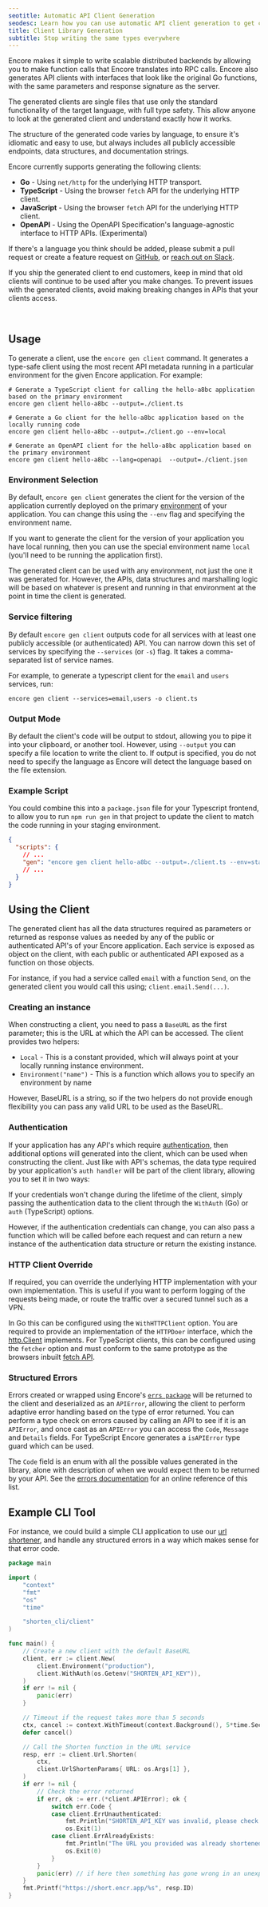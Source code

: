 ```yaml
---
seotitle: Automatic API Client Generation
seodesc: Learn how you can use automatic API client generation to get clients for your backend. See how to integrate with your frontend using a type-safe generated client.
title: Client Library Generation
subtitle: Stop writing the same types everywhere
---
```


Encore makes it simple to write scalable distributed backends by allowing you to make function calls that Encore translates into RPC calls. Encore also generates API clients with interfaces that look like the original Go functions, with the same parameters and response signature as the server.

The generated clients are single files that use only the standard functionality of the target language, with full type safety. This allow anyone to look at the generated client and understand exactly how it works.

The structure of the generated code varies by language, to ensure it's idiomatic and easy to use, but always includes all publicly accessible endpoints, data structures, and documentation strings.

Encore currently supports generating the following clients:
- **Go** - Using `net/http` for the underlying HTTP transport.
- **TypeScript** - Using the browser `fetch` API for the underlying HTTP client.
- **JavaScript** - Using the browser `fetch` API for the underlying HTTP client.
- **OpenAPI** - Using the OpenAPI Specification's language-agnostic interface to HTTP APIs. (Experimental)

If there's a language you think should be added, please submit a pull request or create a feature
request on [GitHub](https://github.com/encoredev/encore/issues/new), or [reach out on Slack](/slack).

<Callout type="important">

If you ship the generated client to end customers, keep in mind that old clients will continue to be used after you make changes. To prevent issues with the generated clients, avoid making breaking changes in APIs that your clients access.

</Callout>

<br />

## Usage

To generate a client, use the `encore gen client` command. It generates a type-safe client using the most recent API metadata
running in a particular environment for the given Encore application. For example:

```shell
# Generate a TypeScript client for calling the hello-a8bc application based on the primary environment
encore gen client hello-a8bc --output=./client.ts

# Generate a Go client for the hello-a8bc application based on the locally running code
encore gen client hello-a8bc --output=./client.go --env=local

# Generate an OpenAPI client for the hello-a8bc application based on the primary environment
encore gen client hello-a8bc --lang=openapi  --output=./client.json
```

### Environment Selection

By default, `encore gen client` generates the client for the version of the application currently deployed on the primary [environment](/docs/deploy/environments)
of your application. You can change this using the `--env` flag and specifying the environment name.

If you want to generate the client for the version of your application you have local running, then you can use the
special environment name `local` (you'll need to be running the application first).

<Callout type="info">

The generated client can be used with any environment, not just the one it was generated for. However, the APIs, data structures
and marshalling logic will be based on whatever is present and running in that environment at the point in time the client is generated.

</Callout>

### Service filtering

By default `encore gen client` outputs code for all services with at least one publicly accessible (or authenticated) API.
You can narrow down this set of services by specifying the `--services` (or `-s`) flag. It takes a comma-separated list
of service names.

For example, to generate a typescript client for the `email` and `users` services, run:
```shell
encore gen client --services=email,users -o client.ts
```

### Output Mode

By default the client's code will be output to stdout, allowing you to pipe it into your clipboard, or another tool. However,
using `--output` you can specify a file location to write the client to. If output is specified, you do not need to specify
the language as Encore will detect the language based on the file extension.


### Example Script
You could combine this into a `package.json` file for your Typescript frontend, to allow you to run `npm run gen` in that
project to update the client to match the code running in your staging environment.
```json
{
  "scripts": {
    // ...
    "gen": "encore gen client hello-a8bc --output=./client.ts --env=staging"
    // ...
  }
}
```

## Using the Client

The generated client has all the data structures required as parameters or returned as response values as needed by any
of the public or authenticated API's of your Encore application. Each service is exposed as object on the client, with
each public or authenticated API exposed as a function on those objects.

For instance, if you had a service called `email` with a function `Send`, on the generated client you would call this
using; `client.email.Send(...)`.

### Creating an instance

When constructing a client, you need to pass a `BaseURL` as the first parameter; this is the URL at which the API can
be accessed. The client provides two helpers:

- `Local` - This is a constant provided, which will always point at your locally running instance environment.
- `Environment("name")` - This is a function which allows you to specify an environment by name

However, BaseURL is a string, so if the two helpers do not provide enough flexibility you can pass any valid URL to be
used as the BaseURL.

### Authentication

If your application has any API's which require [authentication](/docs/develop/auth), then additional options will generated
into the client, which can be used when constructing the client. Just like with API's schemas, the data type required by
your application's `auth handler` will be part of the client library, allowing you to set it in two ways:

If your credentials won't change during the lifetime of the client, simply passing the authentication data to the client
through the `WithAuth` (Go) or `auth` (TypeScript) options.

However, if the authentication credentials can change, you can also pass a function which will be called before each request
and can return a new instance of the authentication data structure or return the existing instance.


### HTTP Client Override

If required, you can override the underlying HTTP implementation with your own implementation. This is useful if you want
to perform logging of the requests being made, or route the traffic over a secured tunnel such as a VPN.

In Go this can be configured using the `WithHTTPClient` option. You are required to provide an implementation of the
`HTTPDoer` interface, which the [http.Client](https://pkg.go.dev/net/http#Client) implements. For TypeScript clients,
this can be configured using the `fetcher` option and must conform to the same prototype as the browsers inbuilt [fetch
API](https://developer.mozilla.org/en-US/docs/Web/API/fetch).

### Structured Errors

Errors created or wrapped using Encore's [`errs package`](/docs/develop/errors) will be returned to the client and deserialized
as an `APIError`, allowing the client to perform adaptive error handling based on the type of error returned. You can perform
a type check on errors caused by calling an API to see if it is an `APIError`, and once cast as an `APIError` you can access
the `Code`, `Message` and `Details` fields. For TypeScript Encore generates a `isAPIError` type guard which can be used.

The `Code` field is an enum with all the possible values generated in the library, alone with description of when we
would expect them to be returned by your API. See the [errors documentation](/docs/develop/errors#error-codes) for
an online reference of this list.

## Example CLI Tool

For instance, we could build a simple CLI application to use our [url shortener](/docs/tutorials/rest-api), and handle
any structured errors in a way which makes sense for that error code.

```go
package main

import (
    "context"
    "fmt"
    "os"
    "time"

    "shorten_cli/client"
)

func main() {
    // Create a new client with the default BaseURL
    client, err := client.New(
        client.Environment("production"),
        client.WithAuth(os.Getenv("SHORTEN_API_KEY")),
    )
    if err != nil {
        panic(err)
    }

    // Timeout if the request takes more than 5 seconds
    ctx, cancel := context.WithTimeout(context.Background(), 5*time.Second)
    defer cancel()

    // Call the Shorten function in the URL service
    resp, err := client.Url.Shorten(
        ctx,
        client.UrlShortenParams{ URL: os.Args[1] },
    )
    if err != nil {
        // Check the error returned
        if err, ok := err.(*client.APIError); ok {
            switch err.Code {
            case client.ErrUnauthenticated:
                fmt.Println("SHORTEN_API_KEY was invalid, please check your environment")
                os.Exit(1)
            case client.ErrAlreadyExists:
                fmt.Println("The URL you provided was already shortened")
                os.Exit(0)
            }
        }
        panic(err) // if here then something has gone wrong in an unexpected way
    }
    fmt.Printf("https://short.encr.app/%s", resp.ID)
}
```
